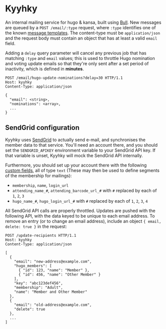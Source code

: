 # Kyyhky

An internal mailing service for hugo & kansa, built using [Bull]. New messages
are queued by a `POST /email/:type` request, where `:type` identifies one of
the known [message templates](../config/message-templates). The content-type
must be `application/json` and the request body must contain an object that has
at least a valid `email` field.

Adding a `delay` query parameter will cancel any previous job that has matching
`:type` and `email` values; this is used to throttle Hugo nomination and voting
update emails so that they're only sent after a set period of inactivity, which
is defined in **minutes**.

```
POST /email/hugo-update-nominations?delay=30 HTTP/1.1
Host: kyyhky
Content-Type: application/json

{
  "email": <string>,
  "nominations": <array>,
  ...
}
```

## SendGrid configuration

Kyyhky uses [SendGrid] to actually send e-mail, and synchronises the member
data to that service. You'll need an account there, and you should set the
`SENDGRID_APIKEY` environment variable to your SendGrid API key. If that
variable is unset, Kyyhky will mock the SendGrid API internally.

Furthermore, you should set up your account there with the following
[custom fields], all of type `text` (These may then be used to define segments
of the membership for mailings):
- `membership`, `name`, `login_url`
- `attending_name_#`, `attending_barcode_url_#` with `#` replaced by each of `1`, `2`, `3`
- `hugo_name_#`, `hugo_login_url_#` with `#` replaced by each of `1`, `2`, `3`, `4`

All SendGrid API calls are properly throttled. Updates are pushed with the
following API, with the data keyed to be unique to each email address. To
remove an entry (or to change an email address), include an object
`{ email, delete: true }` in the request:

```
POST /update-recipients HTTP/1.1
Host: kyyhky
Content-Type: application/json

[
  {
    "email": "new-address@example.com",
    "hugo_members": [
      { "id": 123, "name": "Member" },
      { "id": 456, "name": "Other Member" }
    ],
    "key": "abc123def456",
    "membership": "Adult",
    "name": "Member and Other Member"
  },
  {
    "email": "old-address@example.com",
    "delete": true
  },
  ...
]
```

[Bull]: https://github.com/OptimalBits/bull
[SendGrid]: https://github.com/sendgrid/sendgrid-nodejs
[custom fields]: https://sendgrid.com/marketing_campaigns/ui/custom_fields
